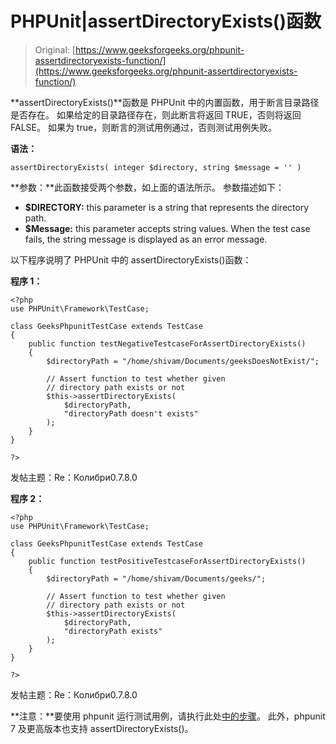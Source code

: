 # PHPUnit|assertDirectoryExists()函数

> Original: [https://www.geeksforgeeks.org/phpunit-assertdirectoryexists-function/](https://www.geeksforgeeks.org/phpunit-assertdirectoryexists-function/)

**assertDirectoryExists()**函数是 PHPUnit 中的内置函数，用于断言目录路径是否存在。 如果给定的目录路径存在，则此断言将返回 TRUE，否则将返回 FALSE。 如果为 true，则断言的测试用例通过，否则测试用例失败。

**语法：**

```
assertDirectoryExists( integer $directory, string $message = '' )

```

**参数：**此函数接受两个参数，如上面的语法所示。 参数描述如下：

*   **$DIRECTORY:** this parameter is a string that represents the directory path.
*   **$Message:** this parameter accepts string values. When the test case fails, the string message is displayed as an error message.

以下程序说明了 PHPUnit 中的 assertDirectoryExists()函数：

**程序 1：**

```
<?php
use PHPUnit\Framework\TestCase;

class GeeksPhpunitTestCase extends TestCase
{
    public function testNegativeTestcaseForAssertDirectoryExists()
    {
        $directoryPath = "/home/shivam/Documents/geeksDoesNotExist/";

        // Assert function to test whether given
        // directory path exists or not
        $this->assertDirectoryExists(
            $directoryPath,
            "directoryPath doesn't exists"
        );
    }
}

?>
```

发帖主题：Re：Колибри0.7.8.0

**程序 2：**

```
<?php
use PHPUnit\Framework\TestCase;

class GeeksPhpunitTestCase extends TestCase
{
    public function testPositiveTestcaseForAssertDirectoryExists()
    {
        $directoryPath = "/home/shivam/Documents/geeks/";

        // Assert function to test whether given
        // directory path exists or not
        $this->assertDirectoryExists(
            $directoryPath,
            "directoryPath exists"
        );
    }
}

?>
```

发帖主题：Re：Колибри0.7.8.0

**注意：**要使用 phpunit 运行测试用例，请执行此处[中的步骤](https://www.jetbrains.com/help/phpstorm/using-phpunit-framework.html)。 此外，phpunit 7 及更高版本也支持 assertDirectoryExists()。